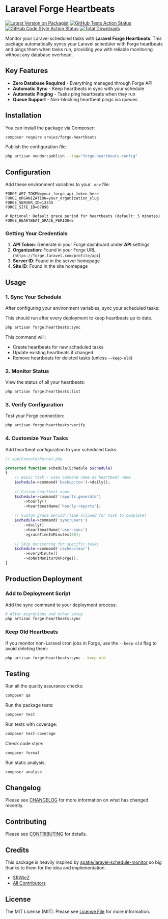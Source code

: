 # Laravel Forge Heartbeats

[![Latest Version on Packagist](https://img.shields.io/packagist/v/srwiez/forge-heartbeats.svg?style=flat-square)](https://packagist.org/packages/srwiez/forge-heartbeats)
[![GitHub Tests Action Status](https://img.shields.io/github/actions/workflow/status/srwiez/forge-heartbeats/tests.yml?branch=main&label=tests&style=flat-square)](https://github.com/srwiez/forge-heartbeats/actions?query=workflow%3Atests+branch%3Amain)
[![GitHub Code Style Action Status](https://img.shields.io/github/actions/workflow/status/srwiez/forge-heartbeats/static-analysis.yml?branch=main&label=code%20style&style=flat-square)](https://github.com/srwiez/forge-heartbeats/actions?query=workflow%3A"static-analysis"+branch%3Amain)
[![Total Downloads](https://img.shields.io/packagist/dt/srwiez/forge-heartbeats.svg?style=flat-square)](https://packagist.org/packages/srwiez/forge-heartbeats)

Monitor your Laravel scheduled tasks with **Laravel Forge Heartbeats**. This package automatically syncs your Laravel scheduler with Forge heartbeats and pings them when tasks run, providing you with reliable monitoring without any database overhead.

## Key Features

- **Zero Database Required** - Everything managed through Forge API
- **Automatic Sync** - Keep heartbeats in sync with your schedule
- **Automatic Pinging** - Tasks ping heartbeats when they run
- **Queue Support** - Non-blocking heartbeat pings via queues

## Installation

You can install the package via Composer:

```bash
composer require srwiez/forge-heartbeats
```

Publish the configuration file:

```bash
php artisan vendor:publish --tag="forge-heartbeats-config"
```

## Configuration

Add these environment variables to your `.env` file:

```env
FORGE_API_TOKEN=your_forge_api_token_here
FORGE_ORGANIZATION=your_organization_slug
FORGE_SERVER_ID=12345
FORGE_SITE_ID=67890

# Optional: Default grace period for heartbeats (default: 5 minutes)
FORGE_HEARTBEAT_GRACE_PERIOD=5
```

### Getting Your Credentials

1. **API Token**: Generate in your Forge dashboard under **API** settings
2. **Organization**: Found in your Forge URL (`https://forge.laravel.com/profile/api`)
3. **Server ID**: Found in the server homepage
4. **Site ID**: Found in the site homepage

## Usage

### 1. Sync Your Schedule

After configuring your environment variables, sync your scheduled tasks:

This should run after every deployment to keep heartbeats up to date.

```bash
php artisan forge:heartbeats:sync
```

This command will:
- Create heartbeats for new scheduled tasks
- Update existing heartbeats if changed
- Remove heartbeats for deleted tasks (unless `--keep-old`)

### 2. Monitor Status

View the status of all your heartbeats:

```bash
php artisan forge:heartbeats:list
```

### 3. Verify Configuration

Test your Forge connection:

```bash
php artisan forge:heartbeats:verify
```

### 4. Customize Your Tasks

Add heartbeat configuration to your scheduled tasks:

```php
// app/Console/Kernel.php

protected function schedule(Schedule $schedule)
{
    // Basic task - uses command name as heartbeat name
    $schedule->command('backup:run')->daily();
    
    // Custom heartbeat name
    $schedule->command('reports:generate')
        ->hourly()
        ->heartbeatName('hourly-reports');
    
    // Custom grace period (time allowed for task to complete)
    $schedule->command('sync:users')
        ->daily()
        ->heartbeatName('user-sync')
        ->graceTimeInMinutes(30);
    
    // Skip monitoring for specific tasks
    $schedule->command('cache:clear')
        ->everyMinute()
        ->doNotMonitorOnForge();
}
```

## Production Deployment

### Add to Deployment Script

Add the sync command to your deployment process:

```bash
# After migrations and other setup
php artisan forge:heartbeats:sync
```

### Keep Old Heartbeats

If you monitor non-Laravel cron jobs in Forge, use the `--keep-old` flag to avoid deleting them:

```bash
php artisan forge:heartbeats:sync --keep-old
```

## Testing

Run all the quality assurance checks:

```bash
composer qa
```

Run the package tests:

```bash
composer test
```

Run tests with coverage:

```bash
composer test-coverage
```

Check code style:

```bash
composer format
```

Run static analysis:

```bash
composer analyse
```

## Changelog

Please see [CHANGELOG](CHANGELOG.md) for more information on what has changed recently.

## Contributing

Please see [CONTRIBUTING](CONTRIBUTING.md) for details.

## Credits

This package is heavily inspired by [spatie/laravel-schedule-monitor](https://github.com/spatie/laravel-schedule-monitor) so big thanks to them for the idea and implementation.

- [SRWieZ](https://github.com/srwiez)
- [All Contributors](../../contributors)

## License

The MIT License (MIT). Please see [License File](LICENSE.md) for more information.